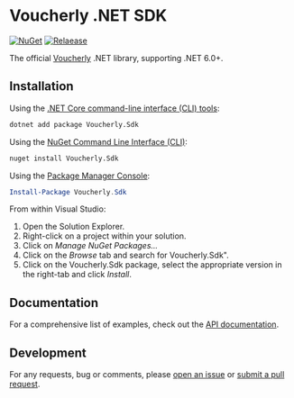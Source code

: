 # Voucherly .NET SDK

[![NuGet](https://img.shields.io/nuget/v/voucherly.sdk.svg)](https://www.nuget.org/packages/Voucherly.Sdk/)
[![Relaease](https://github.com/voucherly/voucherly-dotnet-sdk/actions/workflows/publish-nuget.yml/badge.svg)](https://github.com/voucherly/voucherly-dotnet-sdk/actions?query=event%3Arelease)

The official [Voucherly][voucherly] .NET library, supporting .NET 6.0+.

## Installation

Using the [.NET Core command-line interface (CLI) tools][dotnet-core-cli-tools]:

```sh
dotnet add package Voucherly.Sdk
```

Using the [NuGet Command Line Interface (CLI)][nuget-cli]:

```sh
nuget install Voucherly.Sdk
```

Using the [Package Manager Console][package-manager-console]:

```powershell
Install-Package Voucherly.Sdk
```

From within Visual Studio:

1. Open the Solution Explorer.
2. Right-click on a project within your solution.
3. Click on *Manage NuGet Packages...*
4. Click on the *Browse* tab and search for Voucherly.Sdk".
5. Click on the Voucherly.Sdk package, select the appropriate version in the
   right-tab and click *Install*.

## Documentation

For a comprehensive list of examples, check out the [API documentation][api-docs].

## Development

For any requests, bug or comments, please [open an issue][issues] or [submit a pull request][pulls].

[api-docs]: https://docs.voucherly.it
[dotnet-core-cli-tools]: https://docs.microsoft.com/en-us/dotnet/core/tools/
[issues]: https://github.com/voucherly/voucherly-dotnet-sdk/issues/new
[nuget-cli]: https://docs.microsoft.com/en-us/nuget/tools/nuget-exe-cli-reference
[package-manager-console]: https://docs.microsoft.com/en-us/nuget/tools/package-manager-console
[pulls]: https://github.com/voucherly/voucherly-dotnet-sdk/pulls
[voucherly]: https://voucherly.it
